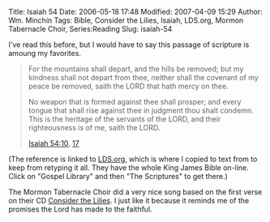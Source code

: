Title: Isaiah 54
Date: 2006-05-18 17:48
Modified: 2007-04-09 15:29
Author: Wm. Minchin
Tags: Bible, Consider the Lilies, Isaiah, LDS.org, Mormon Tabernacle Choir, Series:Reading
Slug: isaiah-54

I've read this before, but I would have to say this passage of scripture
is amoung my favorites.

> For the mountains shall depart, and the hills be removed; but my
> kindness shall not depart from thee, neither shall the covenant of my
> peace be removed, saith the LORD that hath mercy on thee.
>
> No weapon that is formed against thee shall prosper; and every tongue
> that shall rise against thee in judgment thou shalt condemn. This is
> the heritage of the servants of the LORD, and their righteousness is
> of me, saith the LORD.
>
> [Isaiah 54:10](http://scriptures.lds.org/isa/54#10), [17](http://scriptures.lds.org/isa/54#17)

(The reference is linked to [LDS.org](http://www.lds.org), which is
where I copied to text from to keep from retyping it all. They have the
whole King James Bible on-line. Click on "Gospel Library" and then "The
Scriptures" to get there.)

The Mormon Tabernacle Choir did a very nice song based on the first
verse on their CD <u>Consider the Lilies</u>. I just like it because it
reminds me of the promises the Lord has made to the faithful.
